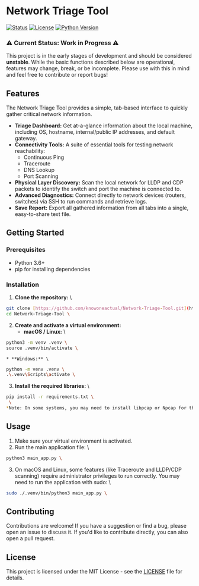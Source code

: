 # Network Triage Tool

[![Status](https://img.shields.io/badge/status-work%20in%20progress-yellow)](https://github.com/knowoneactual/Network-Triage-Tool)
[![License](https://img.shields.io/badge/License-MIT-blue.svg)](https://opensource.org/licenses/MIT)
[![Python Version](https://img.shields.io/badge/python-3.6+-blue.svg)](https://www.python.org/downloads/)

### ⚠️ Current Status: Work in Progress ⚠️

This project is in the early stages of development and should be considered **unstable**. While the basic functions described below are operational, features may change, break, or be incomplete. Please use with this in mind and feel free to contribute or report bugs!


## Features

The Network Triage Tool provides a simple, tab-based interface to quickly gather critical network information.



* **Triage Dashboard:** Get at-a-glance information about the local machine, including OS, hostname, internal/public IP addresses, and default gateway.
* **Connectivity Tools:** A suite of essential tools for testing network reachability:
    * Continuous Ping
    * Traceroute
    * DNS Lookup
    * Port Scanning
* **Physical Layer Discovery:** Scan the local network for LLDP and CDP packets to identify the switch and port the machine is connected to.
* **Advanced Diagnostics:** Connect directly to network devices (routers, switches) via SSH to run commands and retrieve logs.
* **Save Report:** Export all gathered information from all tabs into a single, easy-to-share text file.


## Getting Started


### Prerequisites



* Python 3.6+
* pip for installing dependencies


### Installation



1. **Clone the repository:** \

```bash
git clone [https://github.com/knowoneactual/Network-Triage-Tool.git](https://github.com/knowoneactual/Network-Triage-Tool.git) \
cd Network-Triage-Tool \

```

2. **Create and activate a virtual environment:**
    * **macOS / Linux:** \

```bash
python3 -m venv .venv \
source .venv/bin/activate \

```

    * **Windows:** \

```bash
python -m venv .venv \
.\.venv\Scripts\activate \

```

3. **Install the required libraries:** \

```bash 
pip install -r requirements.txt \
 \
*Note: On some systems, you may need to install libpcap or Npcap for the LLDP/CDP scanning feature to work.*

```

## Usage



1. Make sure your virtual environment is activated.
2. Run the main application file: \

```bash
python3 main_app.py \

```

3. On macOS and Linux, some features (like Traceroute and LLDP/CDP scanning) require administrator privileges to run correctly. You may need to run the application with sudo: \

```bash
sudo ./.venv/bin/python3 main_app.py \

```



## Contributing

Contributions are welcome! If you have a suggestion or find a bug, please open an issue to discuss it. If you'd like to contribute directly, you can also open a pull request.


## License

This project is licensed under the MIT License - see the [LICENSE](https://www.google.com/search?q=LICENSE) file for details.
